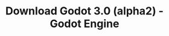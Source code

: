 ---
# Generated by /tools/generators/src/download_archive_generator !!! do not edit by hand !!!
title: 'Download Godot 3.0 (alpha2) - Godot Engine'
type: 'download/archive'
name: '3.0'
flavor: 'alpha2'
release_date: '2017-10-31T02:00:00-00:00'
release_notes: 'article/dev-snapshot-godot-3-0-alpha-2/'
primaryPlatforms:
  - 'android.apk'
  - 'linux.64'
  - 'macos.universal'
  - 'windows.64'
  - 'linux_server.headless.64'
  - 'web'
  - 'templates'
links:
  android.apk:
    name: 'android.apk'
    title: 'Android'
    caption: 'APK Universal (ARM64 + ARMv7 + x86_64 + x86)'
    tags:
      - 'APK download'
      - 'ARM64/v7'
      - 'x86 (64 & 32 bit)'
    hosts:
      github_builds:
        regular: 'https://github.com/godotengine/godot-builds/releases/download/3.0-alpha2/Godot_v3.0-alpha2_android_editor.apk'
        mono: '#'
      github:
        regular: 'https://github.com/godotengine/godot/releases/download/3.0-alpha2/Godot_v3.0-alpha2_android_editor.apk'
        mono: '#'
  linux.64:
    name: 'linux.64'
    title: 'Linux'
    caption: 'Padrão (x86_64)'
    tags:
      - '64 bit'
    hosts:
      github_builds:
        regular: 'https://github.com/godotengine/godot-builds/releases/download/3.0-alpha2/Godot_v3.0-alpha2_x11.64.zip'
        mono: 'https://github.com/godotengine/godot-builds/releases/download/3.0-alpha2/Godot_v3.0-alpha2_mono_x11_64.zip'
      github:
        regular: 'https://github.com/godotengine/godot/releases/download/3.0-alpha2/Godot_v3.0-alpha2_x11.64.zip'
        mono: 'https://github.com/godotengine/godot/releases/download/3.0-alpha2/Godot_v3.0-alpha2_mono_x11_64.zip'
  macos.universal:
    name: 'macos.universal'
    title: 'macOS'
    caption: 'Universal (x86_64 + Silício da Apple)'
    tags:
      - 'Intel/Apple Silicon'
      - '64 bit'
    hosts:
      github_builds:
        regular: 'https://github.com/godotengine/godot-builds/releases/download/3.0-alpha2/Godot_v3.0-alpha2_osx.universal.zip'
        mono: 'https://github.com/godotengine/godot-builds/releases/download/3.0-alpha2/Godot_v3.0-alpha2_mono_osx.universal.zip'
      github:
        regular: 'https://github.com/godotengine/godot/releases/download/3.0-alpha2/Godot_v3.0-alpha2_osx.universal.zip'
        mono: 'https://github.com/godotengine/godot/releases/download/3.0-alpha2/Godot_v3.0-alpha2_mono_osx.universal.zip'
  windows.64:
    name: 'windows.64'
    title: 'Windows'
    caption: 'Padrão (x86_64)'
    tags:
      - '64 bit'
    hosts:
      github_builds:
        regular: 'https://github.com/godotengine/godot-builds/releases/download/3.0-alpha2/Godot_v3.0-alpha2_win64.exe.zip'
        mono: 'https://github.com/godotengine/godot-builds/releases/download/3.0-alpha2/Godot_v3.0-alpha2_mono_win64.zip'
      github:
        regular: 'https://github.com/godotengine/godot/releases/download/3.0-alpha2/Godot_v3.0-alpha2_win64.exe.zip'
        mono: 'https://github.com/godotengine/godot/releases/download/3.0-alpha2/Godot_v3.0-alpha2_mono_win64.zip'
  linux_server.headless.64:
    name: 'linux_server.headless.64'
    title: 'Linux Server'
    caption: 'Headless (x86_64)'
    tags:
      - '64 bit'
      - 'Headless'
    hosts:
      github_builds:
        regular: 'https://github.com/godotengine/godot-builds/releases/download/3.0-alpha2/Godot_v3.0-alpha2_linux_headless.64.zip'
        mono: 'https://github.com/godotengine/godot-builds/releases/download/3.0-alpha2/Godot_v3.0-alpha2_mono_linux_headless_64.zip'
      github:
        regular: 'https://github.com/godotengine/godot/releases/download/3.0-alpha2/Godot_v3.0-alpha2_linux_headless.64.zip'
        mono: 'https://github.com/godotengine/godot/releases/download/3.0-alpha2/Godot_v3.0-alpha2_mono_linux_headless_64.zip'
  web:
    name: 'web'
    title: 'Editor Web'
    caption: ''
    tags:
      - 'Self-hosted'
      - 'Cross-platform'
    hosts:
      github_builds:
        regular: 'https://github.com/godotengine/godot-builds/releases/download/3.0-alpha2/Godot_v3.0-alpha2_web_editor.zip'
        mono: '#'
      github:
        regular: 'https://github.com/godotengine/godot/releases/download/3.0-alpha2/Godot_v3.0-alpha2_web_editor.zip'
        mono: '#'
  linux.32:
    name: 'linux.32'
    title: 'Linux'
    caption: 'Padrão (x86)'
    tags:
      - '32 bit'
    hosts:
      github_builds:
        regular: 'https://github.com/godotengine/godot-builds/releases/download/3.0-alpha2/Godot_v3.0-alpha2_x11.32.zip'
        mono: 'https://github.com/godotengine/godot-builds/releases/download/3.0-alpha2/Godot_v3.0-alpha2_mono_x11_32.zip'
      github:
        regular: 'https://github.com/godotengine/godot/releases/download/3.0-alpha2/Godot_v3.0-alpha2_x11.32.zip'
        mono: 'https://github.com/godotengine/godot/releases/download/3.0-alpha2/Godot_v3.0-alpha2_mono_x11_32.zip'
  windows.32:
    name: 'windows.32'
    title: 'Windows'
    caption: 'Padrão (x86)'
    tags:
      - '32 bit'
    hosts:
      github_builds:
        regular: 'https://github.com/godotengine/godot-builds/releases/download/3.0-alpha2/Godot_v3.0-alpha2_win32.exe.zip'
        mono: 'https://github.com/godotengine/godot-builds/releases/download/3.0-alpha2/Godot_v3.0-alpha2_mono_win32.zip'
      github:
        regular: 'https://github.com/godotengine/godot/releases/download/3.0-alpha2/Godot_v3.0-alpha2_win32.exe.zip'
        mono: 'https://github.com/godotengine/godot/releases/download/3.0-alpha2/Godot_v3.0-alpha2_mono_win32.zip'
  linux_server.64:
    name: 'linux_server.64'
    title: 'Servidor Linux'
    caption: 'Padrão (x86_64)'
    tags:
      - '64 bit'
    hosts:
      github_builds:
        regular: 'https://github.com/godotengine/godot-builds/releases/download/3.0-alpha2/Godot_v3.0-alpha2_linux_server.64.zip'
        mono: 'https://github.com/godotengine/godot-builds/releases/download/3.0-alpha2/Godot_v3.0-alpha2_mono_linux_server_64.zip'
      github:
        regular: 'https://github.com/godotengine/godot/releases/download/3.0-alpha2/Godot_v3.0-alpha2_linux_server.64.zip'
        mono: 'https://github.com/godotengine/godot/releases/download/3.0-alpha2/Godot_v3.0-alpha2_mono_linux_server_64.zip'
  aar_library:
    name: 'aar_library'
    title: 'Biblioteca de AAR'
    caption: ''
    tags:
      - 'Android plugins'
      - 'Java'
      - 'Kotlin'
    hosts:
      github_builds:
        regular: 'https://github.com/godotengine/godot-builds/releases/download/3.0-alpha2/godot-lib.3.0.alpha2.release.aar'
        mono: 'https://github.com/godotengine/godot-builds/releases/download/3.0-alpha2/godot-lib.3.0.alpha2.mono.release.aar'
      github:
        regular: 'https://github.com/godotengine/godot/releases/download/3.0-alpha2/godot-lib.3.0.alpha2.release.aar'
        mono: 'https://github.com/godotengine/godot/releases/download/3.0-alpha2/godot-lib.3.0.alpha2.mono.release.aar'
  templates:
    name: 'templates'
    title: 'Modelos de exportação'
    caption: ''
    tags:
      - 'Utilizado para exportar os seus jogos para todas as plataformas suportadas'
    hosts:
      github_builds:
        regular: 'https://github.com/godotengine/godot-builds/releases/download/3.0-alpha2/Godot_v3.0-alpha2_export_templates.tpz'
        mono: 'https://github.com/godotengine/godot-builds/releases/download/3.0-alpha2/Godot_v3.0-alpha2_mono_export_templates.tpz'
      github:
        regular: 'https://github.com/godotengine/godot/releases/download/3.0-alpha2/Godot_v3.0-alpha2_export_templates.tpz'
        mono: 'https://github.com/godotengine/godot/releases/download/3.0-alpha2/Godot_v3.0-alpha2_mono_export_templates.tpz'
---